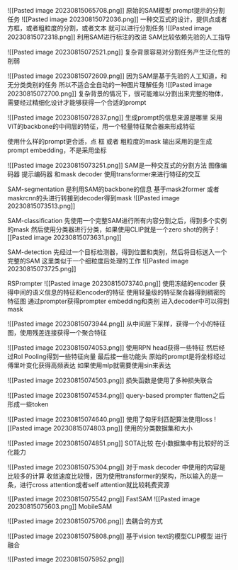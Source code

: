 ![[Pasted image 20230815065708.png]]
原始的SAM模型
prompt提示的分割任务
![[Pasted image 20230815072036.png]]
一种交互式的设计，提供点或者方框，或者粗粒度的分割，或者文本
就可以进行分割任务
![[Pasted image 20230815072318.png]]
利用SAM进行标注的改进
SAM比较依赖先验的人工指导

![[Pasted image 20230815072521.png]]
复杂背景容易对分割任务产生泛化性的削弱


![[Pasted image 20230815072609.png]]
因为SAM是基于先验的人工知道，和无分类类别的任务
所以不适合全自动的一种图片理解任务
![[Pasted image 20230815072700.png]]
复杂背景的情况下，很可能难以分割出来完整的物体，需要经过精细化设计才能够获得一个合适的prompt

![[Pasted image 20230815072837.png]]
生成prompt的信息来源是哪里
采用ViT的backbone的中间层的特征，用一个轻量特征聚合器来形成特征

使用什么样的prompt更合适，点 框 或者 粗粒度的mask
输出采用的是生成prompt embedding，不是采用坐标

![[Pasted image 20230815073251.png]]
SAM是一种交互式的分割方法
图像编码器 提示编码器 和mask decoder
使用transformer来进行特征的交互

SAM-segmentation
是利用SAM的backbone的信息
基于mask2former 或者 maskrcnn的头进行转接到decoder得到mask
![[Pasted image 20230815073513.png]]

SAM-classification
先使用一个完整SAM进行所有内容分割之后，得到多个实例的mask
然后使用分类器进行分类，如果使用CLIP就是一个zero shot的例子
![[Pasted image 20230815073631.png]]

SAM-detection
先经过一个目标检测器，得到位置和类别，然后将目标送入一个完整的SAM
这里类似于一个细粒度后处理的工作
![[Pasted image 20230815073725.png]]

RSPrompter
![[Pasted image 20230815073740.png]]
使用冻结的encoder 获得中间的语义信息的特征和encoder的特征
使用轻量级的特征聚合器得到稠密的特征图
通过prompter获得prompter embedding和类别
进入decoder中可以得到mask

![[Pasted image 20230815073944.png]]
从中间层下采样，获得一个小的特征图，使用残差连接获得一个聚合特征

![[Pasted image 20230815074053.png]]
使用RPN head获得一些特征
然后经过Rol Pooling得到一些特征向量
最后接一些功能头
原始的prompt是将坐标经过傅里叶变化获得高频表达
如果使用mlp就需要使用sin来表达

![[Pasted image 20230815074503.png]]
损失函数是使用了多种损失联合

![[Pasted image 20230815074534.png]]
query-based prompter
flatten之后形成一些token

![[Pasted image 20230815074640.png]]
使用了匈牙利匹配算法使用loss 
![[Pasted image 20230815074803.png]]
使用的分类数据集和大小

![[Pasted image 20230815074851.png]]
SOTA比较
在小数据集中有比较好的泛化能力

![[Pasted image 20230815075304.png]]
对于mask decoder 中使用的内容是比较多的计算
收敛速度比较慢，因为使用transformer的架构，所以输入的是一条，进行cross attention或者self attention就比较耗费资源

![[Pasted image 20230815075542.png]]
FastSAM
![[Pasted image 20230815075603.png]]
MobileSAM

![[Pasted image 20230815075706.png]]
去耦合的方式

![[Pasted image 20230815075808.png]]
基于vision text的模型CLIP模型 进行融合

![[Pasted image 20230815075952.png]]
